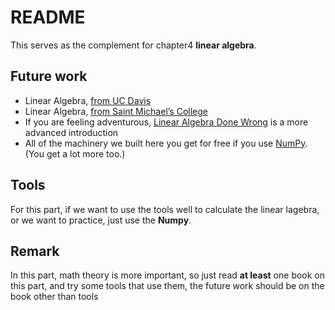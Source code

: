 README
===

This serves as the complement for chapter4 **linear algebra**.


## Future work

* Linear Algebra, [from UC Davis](http://bit.ly/1ycOq96)
* Linear Algebra, [from Saint Michael’s College](http://bit.ly/1ycOpSF)
* If you are feeling adventurous, [Linear Algebra Done Wrong](http://bit.ly/1ycOt4W) is a more
advanced introduction
* All of the machinery we built here you get for free if you use [NumPy](http://www.numpy.org). (You get a lot more too.)


## Tools

For this part, if we want to use the tools well to calculate the linear lagebra, or we want to practice, just use the **Numpy**.


## Remark

In this part, math theory is more important, so just read **at least** one book on this part, and try some tools that use them, the future work should be on the book other than tools
